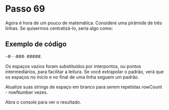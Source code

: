 # Passo 69

Agora é hora de um pouco de matemática. Considere uma pirâmide de três linhas. Se quisermos centralizá-lo, seria algo como:

## Exemplo de código

··#··
·###·
#####.

Os espaços vazios foram substituídos por interpontos, ou pontos intermediários, para facilitar a leitura. Se você extrapolar o padrão, verá que os espaços no início e no final de uma linha seguem um padrão.

Atualize suas strings de espaço em branco para serem repetidas rowCount - rowNumber vezes.

Abra o console para ver o resultado.